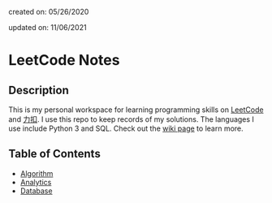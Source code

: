 created on: 05/26/2020

updated on: 11/06/2021

# LeetCode Notes

## Description

This is my personal workspace for learning programming skills on [LeetCode](https://leetcode.com/) and [力扣](https://leetcode-cn.com/). I use this repo to keep records of my solutions. The languages I use include Python 3 and SQL. Check out the [wiki page](../leetcode-notes.wiki/Home.md) to learn more.

## Table of Contents

- [Algorithm](https://github.com/tong-jin-nyu/leetcode-notes/tree/master/algorithm)
- [Analytics](https://github.com/tong-jin-nyu/leetcode-notes/tree/master/analytics)
- [Database](https://github.com/tong-jin-nyu/leetcode-notes/tree/master/database)